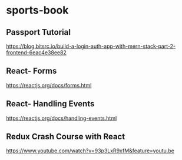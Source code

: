 # sports-book

## Passport Tutorial
https://blog.bitsrc.io/build-a-login-auth-app-with-mern-stack-part-2-frontend-6eac4e38ee82

## React- Forms
https://reactjs.org/docs/forms.html
## React- Handling Events
https://reactjs.org/docs/handling-events.html

## Redux Crash Course with React
https://www.youtube.com/watch?v=93p3LxR9xfM&feature=youtu.be
